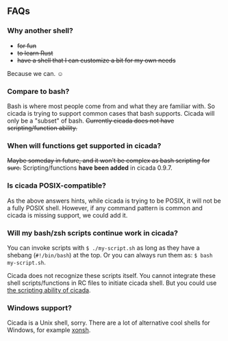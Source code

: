 ## FAQs

### Why another shell?

- <del>for fun</del>
- <del>to learn Rust</del>
- <del>have a shell that I can customize a bit for my own needs</del>

Because we can. ☺

### Compare to bash?

Bash is where most people come from and what they are familiar with. So cicada is trying
to support common cases that bash supports. Cicada will only be a "subset"
of bash. <del>Currently cicada does not have scripting/function ability.</del>

### When will functions get supported in cicada?

<del>Maybe someday in future, and it won't be complex as bash scripting for sure.</del>
Scripting/functions **have been added** in cicada 0.9.7.

### Is cicada POSIX-compatible?

As the above answers hints, while cicada is trying to be POSIX, it will
not be a fully POSIX shell. However, if any command pattern is common and
cicada is missing support, we could add it.

### Will my bash/zsh scripts continue work in cicada?

You can invoke scripts with `$ ./my-script.sh` as long as they have a shebang
(`#!/bin/bash`) at the top. Or you can always run them as:
`$ bash my-script.sh`.

Cicada does not recognize these scripts itself. You cannot integrate these
shell scripts/functions in RC files to initiate cicada shell. But you could
use [the scripting ability of cicada](https://github.com/mitnk/cicada/tree/master/docs/scripting.md).

### Windows support?

Cicada is a Unix shell, sorry. There are a lot of alternative cool shells
for Windows, for example [xonsh](https://xon.sh/).
